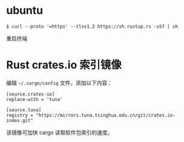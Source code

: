 # ubuntu

```
$ curl --proto '=https' --tlsv1.2 https://sh.rustup.rs -sSf | sh
```

重启终端 



# Rust crates.io 索引镜像

编辑 `~/.cargo/config` 文件，添加以下内容：

```
[source.crates-io]
replace-with = 'tuna'

[source.tuna]
registry = "https://mirrors.tuna.tsinghua.edu.cn/git/crates.io-index.git"
```

该镜像可加快 cargo 读取软件包索引的速度。

